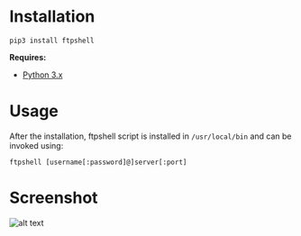 Installation
================
    pip3 install ftpshell

**Requires:**
- [Python 3.x](https://www.python.org/downloads/)

Usage
================
After the installation, ftpshell script is installed in `/usr/local/bin` and can be 
invoked using:
         
    ftpshell [username[:password]@]server[:port]
        
Screenshot
================
![alt text](https://github.com/amirnasri/ftpshell/blob/master/docs/Screenshot.png)

